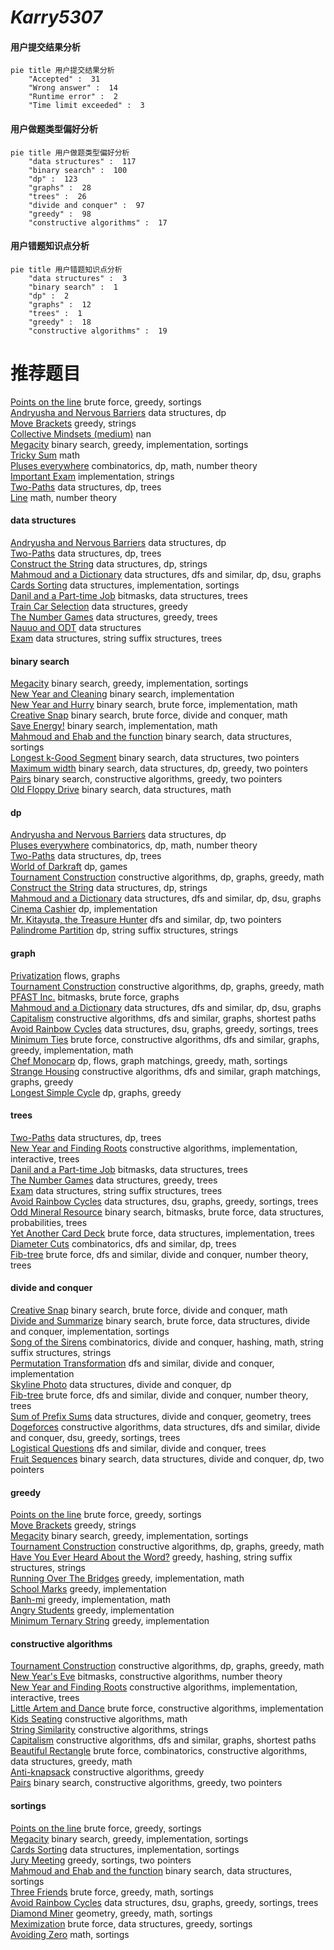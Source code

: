 # _Karry5307_
<!-- tabs:start -->
#### **用户提交结果分析**

```mermaid
pie title 用户提交结果分析
    "Accepted" :  31
    "Wrong answer" :  14
    "Runtime error" :  2
    "Time limit exceeded" :  3
```
#### **用户做题类型偏好分析**

```mermaid
pie title 用户做题类型偏好分析
    "data structures" :  117
    "binary search" :  100
    "dp" :  123
    "graphs" :  28
    "trees" :  26
    "divide and conquer" :  97
    "greedy" :  98
    "constructive algorithms" :  17
```
#### **用户错题知识点分析**

```mermaid
pie title 用户错题知识点分析
    "data structures" :  3
    "binary search" :  1
    "dp" :  2
    "graphs" :  12
    "trees" :  1
    "greedy" :  18
    "constructive algorithms" :  19
```
<!-- tabs:end -->
# 推荐题目
[Points on the line](http://codeforces.com/problemset/problem/940/A)		brute force,
                        greedy,
                        sortings		  
[Andryusha and Nervous Barriers](https://codeforces.com/contest/781/problem/E)		data structures,
                        dp		  
[Move Brackets](http://codeforces.com/problemset/problem/1374/C)		greedy,
                        strings		  
[Collective Mindsets (medium)](http://codeforces.com/problemset/problem/690/A2)		nan		  
[Megacity](http://codeforces.com/problemset/problem/424/B)		binary search,
                        greedy,
                        implementation,
                        sortings		  
[Tricky Sum](http://codeforces.com/problemset/problem/598/A)		math		  
[Pluses everywhere](http://codeforces.com/problemset/problem/520/E)		combinatorics,
                        dp,
                        math,
                        number theory		  
[Important Exam](http://codeforces.com/problemset/problem/1201/A)		implementation,
                        strings		  
[Two-Paths](http://codeforces.com/problemset/problem/1000/G)		data structures,
                        dp,
                        trees		  
[Line](http://codeforces.com/problemset/problem/7/C)		math,
                        number theory		  
<!-- tabs:start -->
#### **data structures**
[Andryusha and Nervous Barriers](https://codeforces.com/contest/781/problem/E)		data structures,
                        dp		  
[Two-Paths](http://codeforces.com/problemset/problem/1000/G)		data structures,
                        dp,
                        trees		  
[Construct the String](https://codeforces.com/contest/1432/problem/D)		data structures,
                        dp,
                        strings		  
[Mahmoud and a Dictionary](http://codeforces.com/problemset/problem/766/D)		data structures,
                        dfs and similar,
                        dp,
                        dsu,
                        graphs		  
[Cards Sorting](https://codeforces.com/contest/831/problem/E)		data structures,
                        implementation,
                        sortings		  
[Danil and a Part-time Job](http://codeforces.com/problemset/problem/877/E)		bitmasks,
                        data structures,
                        trees		  
[Train Car Selection](http://codeforces.com/problemset/problem/1137/E)		data structures,
                        greedy		  
[The Number Games](http://codeforces.com/problemset/problem/980/E)		data structures,
                        greedy,
                        trees		  
[Nauuo and ODT](http://codeforces.com/problemset/problem/1172/E)		data structures		  
[Exam](https://codeforces.com/contest/1483/problem/F)		data structures,
                        string suffix structures,
                        trees		  
#### **binary search**
[Megacity](http://codeforces.com/problemset/problem/424/B)		binary search,
                        greedy,
                        implementation,
                        sortings		  
[New Year and Cleaning](http://codeforces.com/problemset/problem/611/F)		binary search,
                        implementation		  
[New Year and Hurry](http://codeforces.com/problemset/problem/750/A)		binary search,
                        brute force,
                        implementation,
                        math		  
[Creative Snap](http://codeforces.com/problemset/problem/1111/C)		binary search,
                        brute force,
                        divide and conquer,
                        math		  
[Save Energy!](https://codeforces.com/contest/937/problem/C)		binary search,
                        implementation,
                        math		  
[Mahmoud and Ehab and the function](http://codeforces.com/problemset/problem/862/E)		binary search,
                        data structures,
                        sortings		  
[Longest k-Good Segment](http://codeforces.com/problemset/problem/616/D)		binary search,
                        data structures,
                        two pointers		  
[Maximum width](http://codeforces.com/problemset/problem/1492/C)		binary search,
                        data structures,
                        dp,
                        greedy,
                        two pointers		  
[Pairs](http://codeforces.com/problemset/problem/1463/D)		binary search,
                        constructive algorithms,
                        greedy,
                        two pointers		  
[Old Floppy Drive](http://codeforces.com/problemset/problem/1490/G)		binary search,
                        data structures,
                        math		  
#### **dp**
[Andryusha and Nervous Barriers](https://codeforces.com/contest/781/problem/E)		data structures,
                        dp		  
[Pluses everywhere](http://codeforces.com/problemset/problem/520/E)		combinatorics,
                        dp,
                        math,
                        number theory		  
[Two-Paths](http://codeforces.com/problemset/problem/1000/G)		data structures,
                        dp,
                        trees		  
[World of Darkraft](http://codeforces.com/problemset/problem/138/D)		dp,
                        games		  
[Tournament Construction](http://codeforces.com/problemset/problem/850/D)		constructive algorithms,
                        dp,
                        graphs,
                        greedy,
                        math		  
[Construct the String](https://codeforces.com/contest/1432/problem/D)		data structures,
                        dp,
                        strings		  
[Mahmoud and a Dictionary](http://codeforces.com/problemset/problem/766/D)		data structures,
                        dfs and similar,
                        dp,
                        dsu,
                        graphs		  
[Cinema Cashier](http://codeforces.com/problemset/problem/10/B)		dp,
                        implementation		  
[Mr. Kitayuta, the Treasure Hunter](https://codeforces.com/contest/506/problem/A)		dfs and similar,
                        dp,
                        two pointers		  
[Palindrome Partition](http://codeforces.com/problemset/problem/932/G)		dp,
                        string suffix structures,
                        strings		  
#### **graph**
[Privatization](http://codeforces.com/problemset/problem/212/A)		flows,
                        graphs		  
[Tournament Construction](http://codeforces.com/problemset/problem/850/D)		constructive algorithms,
                        dp,
                        graphs,
                        greedy,
                        math		  
[PFAST Inc.](http://codeforces.com/problemset/problem/114/B)		bitmasks,
                        brute force,
                        graphs		  
[Mahmoud and a Dictionary](http://codeforces.com/problemset/problem/766/D)		data structures,
                        dfs and similar,
                        dp,
                        dsu,
                        graphs		  
[Capitalism](http://codeforces.com/problemset/problem/1450/E)		constructive algorithms,
                        dfs and similar,
                        graphs,
                        shortest paths		  
[Avoid Rainbow Cycles](http://codeforces.com/problemset/problem/1408/E)		data structures,
                        dsu,
                        graphs,
                        greedy,
                        sortings,
                        trees		  
[Minimum Ties](http://codeforces.com/problemset/problem/1487/C)		brute force,
                        constructive algorithms,
                        dfs and similar,
                        graphs,
                        greedy,
                        implementation,
                        math		  
[Chef Monocarp](http://codeforces.com/problemset/problem/1437/C)		dp,
                        flows,
                        graph matchings,
                        greedy,
                        math,
                        sortings		  
[Strange Housing](http://codeforces.com/problemset/problem/1470/D)		constructive algorithms,
                        dfs and similar,
                        graph matchings,
                        graphs,
                        greedy		  
[Longest Simple Cycle](http://codeforces.com/problemset/problem/1476/C)		dp,
                        graphs,
                        greedy		  
#### **trees**
[Two-Paths](http://codeforces.com/problemset/problem/1000/G)		data structures,
                        dp,
                        trees		  
[New Year and Finding Roots](http://codeforces.com/problemset/problem/750/F)		constructive algorithms,
                        implementation,
                        interactive,
                        trees		  
[Danil and a Part-time Job](http://codeforces.com/problemset/problem/877/E)		bitmasks,
                        data structures,
                        trees		  
[The Number Games](http://codeforces.com/problemset/problem/980/E)		data structures,
                        greedy,
                        trees		  
[Exam](https://codeforces.com/contest/1483/problem/F)		data structures,
                        string suffix structures,
                        trees		  
[Avoid Rainbow Cycles](http://codeforces.com/problemset/problem/1408/E)		data structures,
                        dsu,
                        graphs,
                        greedy,
                        sortings,
                        trees		  
[Odd Mineral Resource](http://codeforces.com/problemset/problem/1479/D)		binary search,
                        bitmasks,
                        brute force,
                        data structures,
                        probabilities,
                        trees		  
[Yet Another Card Deck](http://codeforces.com/problemset/problem/1511/C)		brute force,
                        data structures,
                        implementation,
                        trees		  
[Diameter Cuts](http://codeforces.com/problemset/problem/1499/F)		combinatorics,
                        dfs and similar,
                        dp,
                        trees		  
[Fib-tree](http://codeforces.com/problemset/problem/1491/E)		brute force,
                        dfs and similar,
                        divide and conquer,
                        number theory,
                        trees		  
#### **divide and conquer**
[Creative Snap](http://codeforces.com/problemset/problem/1111/C)		binary search,
                        brute force,
                        divide and conquer,
                        math		  
[Divide and Summarize](http://codeforces.com/problemset/problem/1461/D)		binary search,
                        brute force,
                        data structures,
                        divide and conquer,
                        implementation,
                        sortings		  
[Song of the Sirens](http://codeforces.com/problemset/problem/1466/G)		combinatorics,
                        divide and conquer,
                        hashing,
                        math,
                        string suffix structures,
                        strings		  
[Permutation Transformation](http://codeforces.com/problemset/problem/1490/D)		dfs and similar,
                        divide and conquer,
                        implementation		  
[Skyline Photo](https://codeforces.com/contest/1483/problem/C)		data structures,
                        divide and conquer,
                        dp		  
[Fib-tree](http://codeforces.com/problemset/problem/1491/E)		brute force,
                        dfs and similar,
                        divide and conquer,
                        number theory,
                        trees		  
[Sum of Prefix Sums](http://codeforces.com/problemset/problem/1303/G)		data structures,
                        divide and conquer,
                        geometry,
                        trees		  
[Dogeforces](http://codeforces.com/problemset/problem/1494/D)		constructive algorithms,
                        data structures,
                        dfs and similar,
                        divide and conquer,
                        dsu,
                        greedy,
                        sortings,
                        trees		  
[Logistical Questions](http://codeforces.com/problemset/problem/566/C)		dfs and similar,
                        divide and conquer,
                        trees		  
[Fruit Sequences](http://codeforces.com/problemset/problem/1428/F)		binary search,
                        data structures,
                        divide and conquer,
                        dp,
                        two pointers		  
#### **greedy**
[Points on the line](http://codeforces.com/problemset/problem/940/A)		brute force,
                        greedy,
                        sortings		  
[Move Brackets](http://codeforces.com/problemset/problem/1374/C)		greedy,
                        strings		  
[Megacity](http://codeforces.com/problemset/problem/424/B)		binary search,
                        greedy,
                        implementation,
                        sortings		  
[Tournament Construction](http://codeforces.com/problemset/problem/850/D)		constructive algorithms,
                        dp,
                        graphs,
                        greedy,
                        math		  
[Have You Ever Heard About the Word?](http://codeforces.com/problemset/problem/319/D)		greedy,
                        hashing,
                        string suffix structures,
                        strings		  
[Running Over The Bridges](http://codeforces.com/problemset/problem/730/D)		greedy,
                        implementation,
                        math		  
[School Marks](http://codeforces.com/problemset/problem/540/B)		greedy,
                        implementation		  
[Banh-mi](http://codeforces.com/problemset/problem/1062/C)		greedy,
                        implementation,
                        math		  
[Angry Students](http://codeforces.com/problemset/problem/1287/A)		greedy,
                        implementation		  
[Minimum Ternary String](http://codeforces.com/problemset/problem/1009/B)		greedy,
                        implementation		  
#### **constructive algorithms**
[Tournament Construction](http://codeforces.com/problemset/problem/850/D)		constructive algorithms,
                        dp,
                        graphs,
                        greedy,
                        math		  
[New Year's Eve](http://codeforces.com/problemset/problem/912/B)		bitmasks,
                        constructive algorithms,
                        number theory		  
[New Year and Finding Roots](http://codeforces.com/problemset/problem/750/F)		constructive algorithms,
                        implementation,
                        interactive,
                        trees		  
[Little Artem and Dance](https://codeforces.com/contest/668/problem/B)		brute force,
                        constructive algorithms,
                        implementation		  
[Kids Seating](http://codeforces.com/problemset/problem/1443/A)		constructive algorithms,
                        math		  
[String Similarity](http://codeforces.com/problemset/problem/1400/A)		constructive algorithms,
                        strings		  
[Capitalism](http://codeforces.com/problemset/problem/1450/E)		constructive algorithms,
                        dfs and similar,
                        graphs,
                        shortest paths		  
[Beautiful Rectangle](http://codeforces.com/problemset/problem/1276/C)		brute force,
                        combinatorics,
                        constructive algorithms,
                        data structures,
                        greedy,
                        math		  
[Anti-knapsack](http://codeforces.com/problemset/problem/1493/A)		constructive algorithms,
                        greedy		  
[Pairs](http://codeforces.com/problemset/problem/1463/D)		binary search,
                        constructive algorithms,
                        greedy,
                        two pointers		  
#### **sortings**
[Points on the line](http://codeforces.com/problemset/problem/940/A)		brute force,
                        greedy,
                        sortings		  
[Megacity](http://codeforces.com/problemset/problem/424/B)		binary search,
                        greedy,
                        implementation,
                        sortings		  
[Cards Sorting](https://codeforces.com/contest/831/problem/E)		data structures,
                        implementation,
                        sortings		  
[Jury Meeting](http://codeforces.com/problemset/problem/853/B)		greedy,
                        sortings,
                        two pointers		  
[Mahmoud and Ehab and the function](http://codeforces.com/problemset/problem/862/E)		binary search,
                        data structures,
                        sortings		  
[Three Friends](http://codeforces.com/problemset/problem/1272/A)		brute force,
                        greedy,
                        math,
                        sortings		  
[Avoid Rainbow Cycles](http://codeforces.com/problemset/problem/1408/E)		data structures,
                        dsu,
                        graphs,
                        greedy,
                        sortings,
                        trees		  
[Diamond Miner](https://codeforces.com/contest/1496/problem/C)		geometry,
                        greedy,
                        math,
                        sortings		  
[Meximization](http://codeforces.com/problemset/problem/1497/A)		brute force,
                        data structures,
                        greedy,
                        sortings		  
[Avoiding Zero](http://codeforces.com/problemset/problem/1427/A)		math,
                        sortings		  
<!-- tabs:end -->
